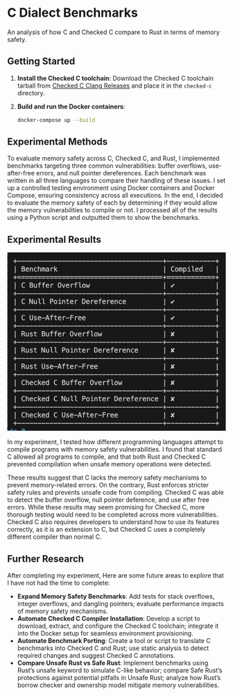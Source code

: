 # C Dialect Benchmarks

An analysis of how C and Checked C compare to Rust in terms of memory safety.

## Getting Started

1. **Install the Checked C toolchain**:
   Download the Checked C toolchain tarball from [Checked C Clang Releases](https://github.com/checkedc/checkedc-clang/releases/tag/CheckedC-Clang-12.0.2) and place it in the `checked-c` directory.

2. **Build and run the Docker containers**:
   ```sh
   docker-compose up --build
   ```

## Experimental Methods

To evaluate memory safety across C, Checked C, and Rust, I implemented benchmarks targeting three common vulnerabilities: buffer overflows, use-after-free errors, and null pointer dereferences. Each benchmark was written in all three languages to compare their handling of these issues. I set up a controlled testing environment using Docker containers and Docker Compose, ensuring consistency across all executions.  In the end, I decided to evaluate the memory safety of each by determining if they would allow the memory vulnerabilities to compile or not. I processed all of the results using a Python script and outputted them to show the benchmarks.

## Experimental Results

![My Results](analysis/my_results.png)

In my experiment, I tested how different programming languages attempt to compile programs with memory safety vulnerabilities. I found that standard C allowed all programs to compile, and that both Rust and Checked C prevented compilation when unsafe memory operations were detected.

These results suggest that C lacks the memory safety mechanisms to prevent memory-related errors. On the contrary, Rust enforces stricter safety rules and prevents unsafe code from compiling. Checked C was able to detect the buffer overflow, null pointer deference, and use after free errors. While these results may seem promising for Checked C, more thorough testing would need to be completed across more vulnerabilities. Checked C also requires developers to understand how to use its features correctly, as it is an extension to C, but Checked C uses a completely different compiler than normal C.

## Further Research

After completing my experiment, Here are some future areas to explore that I have not had the time to complete:

- **Expand Memory Safety Benchmarks**: Add tests for stack overflows, integer overflows, and dangling pointers; evaluate performance impacts of memory safety mechanisms.
- **Automate Checked C Compiler Installation**: Develop a script to download, extract, and configure the Checked C toolchain; integrate it into the Docker setup for seamless environment provisioning.
- **Automate Benchmark Porting**: Create a tool or script to translate C benchmarks into Checked C and Rust; use static analysis to detect required changes and suggest Checked C annotations.
- **Compare Unsafe Rust vs Safe Rust**: Implement benchmarks using Rust’s unsafe keyword to simulate C-like behavior; compare Safe Rust’s protections against potential pitfalls in Unsafe Rust; analyze how Rust’s borrow checker and ownership model mitigate memory vulnerabilities.
